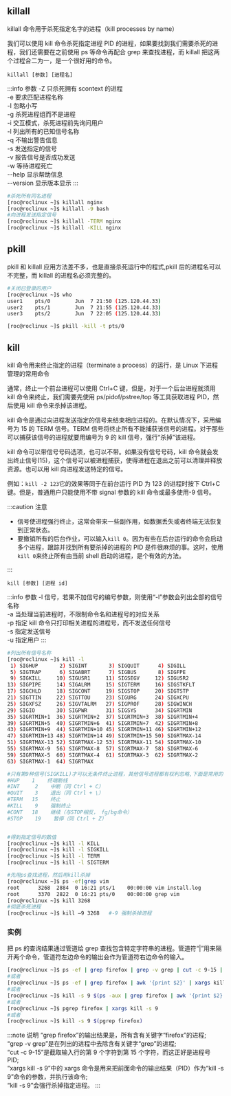 ## killall

killall 命令用于杀死指定名字的进程（kill processes by name）

我们可以使用 kill 命令杀死指定进程 PID 的进程，如果要找到我们需要杀死的进程，我们还需要在之前使用 ps 等命令再配合 grep 来查找进程，而 killall 把这两个过程合二为一，是一个很好用的命令。

`killall [参数] [进程名]`

:::info 参数
-Z 只杀死拥有 scontext 的进程  
-e 要求匹配进程名称  
-I 忽略小写  
-g 杀死进程组而不是进程  
-i 交互模式，杀死进程前先询问用户  
-l 列出所有的已知信号名称  
-q 不输出警告信息  
-s 发送指定的信号  
-v 报告信号是否成功发送  
-w 等待进程死亡  
--help 显示帮助信息  
--version 显示版本显示
:::

```bash
#杀死所有同名进程
[roc@roclinux ~]$ killall nginx
[roc@roclinux ~]$ killall -9 bash
#向进程发送指定信号
[roc@roclinux ~]$ killall -TERM nginx
[roc@roclinux ~]$ killall -KILL nginx
```

## pkill

pkill 和 killall 应用方法差不多，也是直接杀死运行中的程式,pkill 后的进程名可以不完整，而 killall 的进程名必须完整的。

```bash
#关闭已登录的用户
[roc@roclinux ~]$ who
user1    pts/0        Jun  7 21:50 (125.120.44.33)
user2    pts/1        Jun  7 21:55 (125.120.44.33)
user3    pts/2        Jun  7 22:05 (125.120.44.33)

[roc@roclinux ~]$ pkill -kill -t pts/0

```

## kill

kill 命令用来终止指定的进程（terminate a process）的运行，是 Linux 下进程管理的常用命令

通常，终止一个前台进程可以使用 Ctrl+C 键，但是，对于一个后台进程就须用 kill 命令来终止，我们需要先使用 ps/pidof/pstree/top 等工具获取进程 PID，然后使用 kill 命令来杀掉该进程。

kill 命令是通过向进程发送指定的信号来结束相应进程的。在默认情况下，采用编号为 15 的 TERM 信号。TERM 信号将终止所有不能捕获该信号的进程。对于那些可以捕获该信号的进程就要用编号为 9 的 kill 信号，强行“杀掉”该进程。

kill 命令可以带信号号码选项，也可以不带。如果没有信号号码，kill 命令就会发出终止信号(15)，这个信号可以被进程捕获，使得进程在退出之前可以清理并释放资源。也可以用 kill 向进程发送特定的信号。

例如：`kill -2 123`它的效果等同于在前台运行 PID 为 123 的进程时按下 Ctrl+C 键。但是，普通用户只能使用不带 signal 参数的 kill 命令或最多使用-9 信号。

:::caution 注意

- 信号使进程强行终止，这常会带来一些副作用，如数据丢失或者终端无法恢复到正常状态。
- 要撤销所有的后台作业，可以输入`kill 0`。因为有些在后台运行的命令会启动多个进程，跟踪并找到所有要杀掉的进程的 PID 是件很麻烦的事。这时，使用`kill 0`来终止所有由当前 shell 启动的进程，是个有效的方法。

:::

`kill [参数] [进程 id]`

:::info 参数
-l 信号，若果不加信号的编号参数，则使用“-l”参数会列出全部的信号名称  
-a 当处理当前进程时，不限制命令名和进程号的对应关系  
-p 指定 kill 命令只打印相关进程的进程号，而不发送任何信号  
-s 指定发送信号  
-u 指定用户
:::

```bash
#列出所有信号名称
[roc@roclinux ~]$ kill -l
 1) SIGHUP       2) SIGINT       3) SIGQUIT      4) SIGILL
 5) SIGTRAP      6) SIGABRT      7) SIGBUS       8) SIGFPE
 9) SIGKILL     10) SIGUSR1     11) SIGSEGV     12) SIGUSR2
13) SIGPIPE     14) SIGALRM     15) SIGTERM     16) SIGSTKFLT
17) SIGCHLD     18) SIGCONT     19) SIGSTOP     20) SIGTSTP
21) SIGTTIN     22) SIGTTOU     23) SIGURG      24) SIGXCPU
25) SIGXFSZ     26) SIGVTALRM   27) SIGPROF     28) SIGWINCH
29) SIGIO       30) SIGPWR      31) SIGSYS      34) SIGRTMIN
35) SIGRTMIN+1  36) SIGRTMIN+2  37) SIGRTMIN+3  38) SIGRTMIN+4
39) SIGRTMIN+5  40) SIGRTMIN+6  41) SIGRTMIN+7  42) SIGRTMIN+8
43) SIGRTMIN+9  44) SIGRTMIN+10 45) SIGRTMIN+11 46) SIGRTMIN+12
47) SIGRTMIN+13 48) SIGRTMIN+14 49) SIGRTMIN+15 50) SIGRTMAX-14
51) SIGRTMAX-13 52) SIGRTMAX-12 53) SIGRTMAX-11 54) SIGRTMAX-10
55) SIGRTMAX-9  56) SIGRTMAX-8  57) SIGRTMAX-7  58) SIGRTMAX-6
59) SIGRTMAX-5  60) SIGRTMAX-4  61) SIGRTMAX-3  62) SIGRTMAX-2
63) SIGRTMAX-1  64) SIGRTMAX

#只有第9种信号(SIGKILL)才可以无条件终止进程，其他信号进程都有权利忽略,下面是常用的信号：
#HUP    1    终端断线
#INT     2    中断（同 Ctrl + C）
#QUIT    3    退出（同 Ctrl + \）
#TERM   15    终止
#KILL    9    强制终止
#CONT   18    继续（与STOP相反， fg/bg命令）
#STOP    19    暂停（同 Ctrl + Z）


#得到指定信号的数值
[roc@roclinux ~]$ kill -l KILL
[roc@roclinux ~]$ kill -l SIGKILL
[roc@roclinux ~]$ kill -l TERM
[roc@roclinux ~]$ kill -l SIGTERM

#先用ps查找进程，然后用kill杀掉
[roc@roclinux ~]$ ps -ef|grep vim
root      3268  2884  0 16:21 pts/1    00:00:00 vim install.log
root      3370  2822  0 16:21 pts/0    00:00:00 grep vim
[roc@roclinux ~]$ kill 3268
#彻底杀死进程
[roc@roclinux ~]$ kill –9 3268   #-9 强制杀掉进程
```

### 实例

把 ps 的查询结果通过管道给 grep 查找包含特定字符串的进程。管道符“|”用来隔开两个命令，管道符左边命令的输出会作为管道符右边命令的输入。

```bash
[roc@roclinux ~]$ ps -ef | grep firefox | grep -v grep | cut -c 9-15 | xargs kill -s 9
#或者
[roc@roclinux ~]$ ps -ef | grep firefox | awk '{print $2}' | xargs kill -9
#或者
[roc@roclinux ~]$ kill -s 9 $(ps -aux | grep firefox | awk '{print $2}')
#或者
[roc@roclinux ~]$ pgrep firefox | xargs kill -s 9
#或者
[roc@roclinux ~]$ kill -s 9 $(pgrep firefox)
```

:::note 说明
“grep firefox”的输出结果是，所有含有关键字“firefox”的进程;  
“grep -v grep”是在列出的进程中去除含有关键字“grep”的进程;  
“cut -c 9-15”是截取输入行的第 9 个字符到第 15 个字符，而这正好是进程号 PID;  
“xargs kill -s 9”中的 xargs 命令是用来把前面命令的输出结果（PID）作为“kill -s 9”命令的参数，并执行该命令;  
“kill -s 9”会强行杀掉指定进程。
:::
